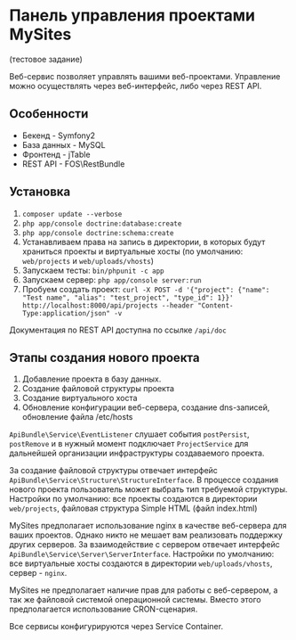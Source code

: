 Панель управления проектами MySites
========================

(тестовое задание)

Веб-сервис позволяет управлять вашими веб-проектами. 
Управление можно осуществлять через веб-интерфейс, либо через REST API.

Особенности
--------------
* Бекенд - Symfony2
* База данных - MySQL
* Фронтенд - jTable
* REST API - FOS\RestBundle

Установка
--------------

1. `composer update --verbose`
2. `php app/console doctrine:database:create`
3. `php app/console doctrine:schema:create`
4. Устанавливаем права на запись в директории, в которых будут храниться проекты и виртуальные хосты (по умолчанию: `web/projects` и `web/uploads/vhosts`)
5. Запускаем тесты: `bin/phpunit -c app`
6. Запускаем сервер: `php app/console server:run`
7. Пробуем создать проект: `curl -X POST -d '{"project": {"name": "Test name", "alias": "test_project", "type_id": 1}}' http://localhost:8000/api/projects --header "Content-Type:application/json" -v`

Документация по REST API доступна по ссылке `/api/doc`

Этапы создания нового проекта
--------------
1. Добавление проекта в базу данных.
2. Создание файловой структуры проекта
3. Создание виртуального хоста
4. Обновление конфигурации веб-сервера, создание dns-записей, обновление файла /etc/hosts

`ApiBundle\Service\EventListener` слушает события `postPersist`, `postRemove` и в нужный 
момент подключает `ProjectService` для дальнейшей организации инфраструктуры создаваемого проекта. 

За создание файловой структуры отвечает интерфейс `ApiBundle\Service\Structure\StructureInterface`. В процессе создания нового проекта пользователь может выбрать тип требуемой структуры.
Настройки по умолчанию: все проекты создаются в директории `web/projects`, файловая структура Simple HTML (файл index.html)

MySites предполагает использование nginx в качестве веб-сервера для ваших проектов.
Однако никто не мешает вам реализовать поддержку других серверов. За взаимодействие с сервером отвечает интерфейс `ApiBundle\Service\Server\ServerInterface`.
Настройки по умолчанию: все виртуальные хосты создаются в директории `web/uploads/vhosts`, сервер - `nginx`.

MySites не предполагает наличие прав для работы с веб-сервером, а так же файловой системой операционной системы. Вместо этого предполагается использование CRON-сценария.

Все сервисы конфигурируются через Service Container.